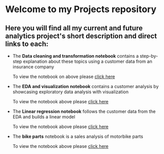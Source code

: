 # Welcome to my Projects repository 

## Here you will find all my current and future analytics project's short description and direct links to each:
- The **Data cleaning and transformation notebook** contains a step-by-step explanation about these topics using a customer data from an insurance company
  
  To view the notebook on above please [click here](https://github.com/PeterLudas/Projects/blob/main/Data%20Analytics/Data%20cleaning%20and%20transformation.ipynb)


- The **EDA and visualization notebook** contains a customer analysis by showcasing exploratory data analysis with visualization
   
  To view the notebook above please [click here](https://github.com/PeterLudas/Projects/blob/274363716be0c3a3b2cef828afb96c6e6808988c/Data%20Analytics/EDA%20and%20visualization.ipynb)
  
  
- The **Linear regression notebook** follows the customer data from the EDA and builds a linear model
  
  To view the notebook above please [click here](https://github.com/PeterLudas/Projects/blob/274363716be0c3a3b2cef828afb96c6e6808988c/Data%20Analytics/Linear%20Regression.ipynb)
  
- The **bike parts** notebook is a sales analysis of motorbike parts

  To view the notebook above please [click here](https://github.com/PeterLudas/Projects/blob/main/Data%20Analytics/bike_parts.ipynb)
